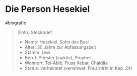 # Die Person Hesekiel

#biografie

> [!info] Steckbrief
> - Name: Hesekiel, Sohn des Busi
> - Alter: 30 Jahre zur Abfassungszeit
> - Stamm: Levi
> - Beruf: Priester (inaktiv), Prophet
> - Wohnort: Tel-Abib, Fluss Kebar, Chaldäa
> - Status: verheiratet (verwitwet: Frau stirbt in Kap. 24)
